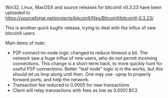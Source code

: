 Win32, Linux, MacOSX and source releases for bitcoinII v0.3.23 have been uploaded to
https://sourceforge.net/projects/bitcoinII/files/BitcoinII/bitcoinII-0.3.23/

This is another quick bugfix release, trying to deal with the influx of new bitcoinII users.

Main items of note:

* P2P connect-to-node logic changed to reduce timeout a bit.  The network saw a huge influx of new users, who do not permit incoming connections.  This change is a short-term hack, to more quickly hunt for useful P2P connections.  Better "leaf node" logic is in the works, but this should let us limp along until then.  One may use -upnp to properly forward ports, and help the network.
* Transaction fee reduced to 0.0005 for new transactions
* Client will relay transactions with fees as low as 0.0001 BC2
